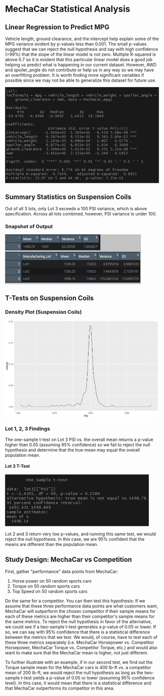 # MechaCar Statistical Analysis
## Linear Regression to Predict MPG
Vehicle length, ground clearance, and the intercept help explain some of the MPG variance evident by p-values less than 0.001.  The small p-values suggest that we can reject the null hypothesis and say with high confidence (>99%) that the slope of the linear model is not zero.  Multiple R-squared is above 0.7 so it is evident that this particular linear model does a good job helping us predict what is happening in our current dataset.  However, AWD and spoiler_angle do not contribute or help us in any way so we may have an overfitting problem.  It is worth finding more significant variables if possible since we may not be able to generalize this dataset for future use.     
  
![linear_regression](/Images/linear_regression.png "linear_regression")  
## Summary Statistics on Suspension Coils
Out of all 3 lots, only Lot 3 exceeds a 100 PSI variance, which is above specification.  Across all lots combined, however, PSI variance is under 100.  
### Snapshot of Output
![Snapshot](/Images/summarize_images.png "Snapshot")  
## T-Tests on Suspension Coils
### Density Plot (Suspension Coils)
![Density Plot](/Images/density_plot.png "Density Plot")  
### Lot 1, 2, 3 Findings
The one-sample t-test on Lot 3 PSI vs. the overall mean returns a p-value higher than 0.05 (assuming 95% confidence) so we fail to reject the null hypothesis and determine that the true mean may equal the overall population mean.
#### Lot 3 T-Test
![lot3ttest](/Images/lot3ttest.png "lot3ttest")  
  
Lot 2 and 3 return very low p-values, and running this same test, we would reject the null hypothesis.  In this case, we are 95% confident that the means are different than the population mean.
## Study Design: MechaCar vs Competition
First, gather "performance" data points from MechaCar:  
1. Horse power on 50 random sports cars
2. Torque on 50 random sports cars
3. Top Speed on 50 random sports cars
  
Do the same for a competitor.  You can then test this hypothesis: If we assume that these three performance data points are what customers want, MechaCar will outperform the chosen competitor if their sample means for each of these metrics are higher than their competitor's sample means for the same metrics.  To reject the null hypothesis in favor of the alternative, we could see if a two-sample t-test generates a p-value of 0.05 or lower.  If so, we can say with 95% confidence that there is a statistical difference between the metrics that we test.  We would, of course, have to test each of these three metrics separately (i.e. MechaCar Horsepower vs. Competitor Horsepower, MechaCar Torque vs. Competitor Torque, etc.) and would also want to make sure that the MechaCar mean is higher, not just different.
  
To further illustrate with an example, if in our second test, we find out the Torque sample mean for the MechaCar cars is 400 lb-ft vs. a competitor mean of 200 lb-ft, we would reject the null hypothesis as long as the two-sample t-test yields a p-value of 0.05 or lower (assuming 95% confidence level).  In this case, it would mean that there is a statistical difference and that MechaCar outperforms its competitor in this area.

